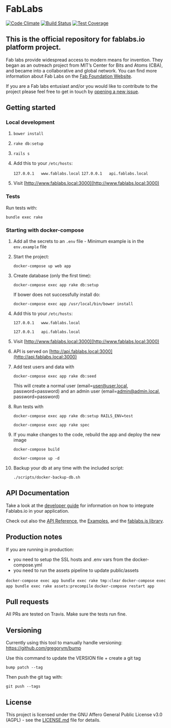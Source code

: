 # FabLabs

[![Code Climate](https://codeclimate.com/github/fablabbcn/fablabs.png)](https://codeclimate.com/github/fablabbcn/fablabs) [![Build Status](https://travis-ci.org/fablabbcn/fablabs.io.png)](https://travis-ci.org/fablabbcn/fablabs.io) [![Test Coverage](https://codeclimate.com/github/fablabbcn/fablabs/badges/coverage.svg)](https://codeclimate.com/github/fablabbcn/fablabs/coverage)

## This is the official repository for fablabs.io platform project.

Fab labs provide widespread access to modern means for invention. They began as an outreach project from MIT’s Center for Bits and Atoms (CBA), and became into a collaborative and global network. You can find more information about Fab Labs on the [Fab Foundation Website](http://www.fabfoundation.org/).

If you are a Fab labs entusiast and/or you would like to contribute to the project please feel free to get in touch by [opening a new issue](https://github.com/fablabbcn/fablabs/issues/new).


## Getting started

### Local development

1. `bower install`

1. `rake db:setup`

1. `rails s`

1. Add this to your `/etc/hosts`:

    `127.0.0.1   www.fablabs.local`
    `127.0.0.1   api.fablabs.local`

1. Visit [http://www.fablabs.local:3000](http://www.fablabs.local:3000)

### Tests

Run tests with:

`bundle exec rake`


### Starting with docker-compose

1. Add all the secrets to an `.env` file - Minimum example is in the `env.example` file


1. Start the project:

   `docker-compose up web app`

1. Create database (only the first time):

   `docker-compose exec app rake db:setup`

   If bower does not successfully install do:

   `docker-compose exec app /usr/local/bin/bower install`

1. Add this to your `/etc/hosts`:

   `127.0.0.1   www.fablabs.local`

   `127.0.0.1   api.fablabs.local`


1. Visit [http://www.fablabs.local:3000](http://www.fablabs.local:3000)

1. API is served on [http://api.fablabs.local:3000](http://api.fablabs.local:3000)

1. Add test users and data with

    `docker-compose exec app rake db:seed`

    This will create a normal user (email=user@user.local, password=password) and an admin user
    (email=admin@admin.local, password=password)

1. Run tests with

   `docker-compose exec app rake db:setup RAILS_ENV=test`

   `docker-compose exec app rake spec`

1. If you make changes to the code, rebuild the app and deploy the new image

   `docker-compose build`

   `docker-compose up -d`

1. Backup your db at any time with the included script:

    ```
    ./scripts/docker-backup-db.sh
    ```

## API Documentation

Take a look at the [developer guide](https://docs.fablabs.io) for information on how to
integrate Fablabs.io in your application.

Check out also the [API Reference](https://docs.fablabs.io/swagger/index.html),
the [Examples](https://github.com/fablabbcn/examples.fablabs.io), and the [fablabs.js library](https://github.com/fablabbcn/fablabsjs).


## Production notes

If you are running in production:

- you need to setup the SSL hosts and .env vars from the docker-compose.yml
- you need to run the assets pipeline to update public/assets

`docker-compose exec app bundle exec rake tmp:clear`
`docker-compose exec app bundle exec rake assets:precompile`
`docker-compose restart app`


## Pull requests

All PRs are tested on Travis. Make sure the tests run fine.

## Versioning

Currently using this tool to manually handle versioning: https://github.com/gregorym/bump

Use this command to update the VERSION file + create a git tag

`bump patch --tag`

Then push the git tag with:

`git push --tags`

## License

This project is licensed under the GNU Affero General Public License v3.0 (AGPL) - see the [LICENSE.md](https://github.com/fablabbcn/fablabs.io/blob/master/LICENSE) file for details. </br>
